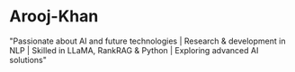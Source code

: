 # Arooj-Khan
"Passionate about AI and future technologies | Research &amp; development in NLP | Skilled in LLaMA, RankRAG &amp; Python | Exploring advanced AI solutions"
